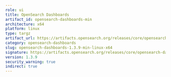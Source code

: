 ```yaml
---
role: ui
title: OpenSearch Dashboards
artifact_id: opensearch-dashboards-min
architecture: x64
platform: linux
type: targz
artifact_url: https://artifacts.opensearch.org/releases/core/opensearch-dashboards/1.3.9/opensearch-dashboards-min-1.3.9-linux-x64.tar.gz
category: opensearch-dashboards
slug: opensearch-dashboards-1.3.9-min-linux-x64
signature: https://artifacts.opensearch.org/releases/core/opensearch-dashboards/1.3.9/opensearch-dashboards-min-1.3.9-linux-x64.tar.gz.sig
version: 1.3.9
security_warning: true
indirect: true
---
```


